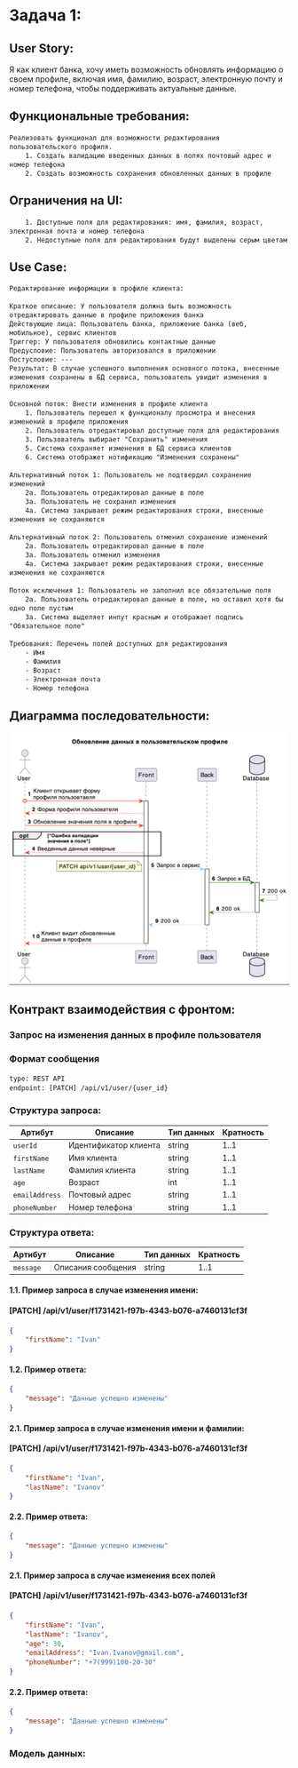 # Задача 1:

## **User Story**:

Я как клиент банка, хочу иметь возможность обновлять информацию о своем профиле, включая имя, фамилию, возраст, электронную почту и номер телефона, чтобы поддерживать актуальные данные.

## **Функциональные требования**:
    
    Реализовать функционал для возможности редактирования пользовательского профиля.
        1. Создать валидацию введенных данных в полях почтовый адрес и номер телефона
        2. Создать возможность сохранения обновленных данных в профиле

## **Ограничения на UI**:

        1. Доступные поля для редактирования: имя, фамилия, возраст, электронная почта и номер телефона
        2. Недоступные поля для редактирования будут выделены серым цветам

## **Use Case**:
    Редактирование информации в профиле клиента:

    Краткое описание: У пользователя должна быть возможность отредактировать данные в профиле приложения банка
    Действующие лица: Пользователь банка, приложение банка (веб, мобильное), сервис клиентов
    Триггер: У пользователя обновились контактные данные
    Предусловие: Пользователь авторизовался в приложении
    Постусловие: ---
    Результат: В случае успешного выполнения основного потока, внесенные изменения сохранены в БД сервиса, пользователь увидит изменения в приложении

    Основной поток: Внести изменения в профиле клиента
        1. Пользователь перешел к функционалу просмотра и внесения изменений в профиле приложения
        2. Пользователь отредактировал доступные поля для редактирования
        3. Пользователь выбирает "Сохранить" изменения 
        5. Система сохраняет изменения в БД сервиса клиентов
        6. Система отображет нотификацию "Изменения сохранены"
    
    Альтернативный поток 1: Пользователь не подтвердил сохранение изменений
        2а. Пользователь отредактировал данные в поле 
        3а. Пользователь не сохранил изменения
        4а. Система закрывает режим редактирования строки, внесенные изменения не сохраняются

    Альтернативный поток 2: Пользователь отменил сохранение изменений
        2а. Пользователь отредактировал данные в поле 
        3а. Пользователь отменил изменения
        4а. Система закрывает режим редактирования строки, внесенные изменения не сохраняются

    Поток исключения 1: Пользователь не заполнил все обязательные поля
        2а. Пользователь отредактировал данные в поле, но оставил хотя бы одно поле пустым
        3а. Система выделяет инпут красным и отображает подпись "Обязательное поле" 

    Требования: Перечень полей доступных для редактирования
        - Имя
        - Фамилия
        - Возраст
        - Электронная почта
        - Номер телефона

## **Диаграмма последовательности**:

![sequence_diagram_user_profile](user_profile.png)

## **Контракт взаимодействия с фронтом**:

### Запрос на изменения данных в профиле пользователя ###
### Формат сообщения
```txt
type: REST API
endpoint: [PATCH] /api/v1/user/{user_id} 
```

### Структура запроса:
| Артибут  | Описание | Тип данных  | Кратность |
| ------------- | ------------- | ------------- | ------------- |
| `userId`  | Идентификатор клиента  | string  | 1..1  |
| `firstName`  | Имя клиента  | string  | 1..1  |
| `lastName`  | Фамилия клиента  | string  | 1..1  |
| `age`  | Возраст  | int  | 1..1  |
| `emailAddress`  | Почтовый адрес  | string  | 1..1  |
| `phoneNumber`  | Номер телефона  | string  | 1..1  |

### Структура ответа:
| Артибут  | Описание | Тип данных  | Кратность |
| ------------- | ------------- | ------------- | ------------- |
| `message`  | Описания сообщения  | string  | 1..1  |

#### 1.1. Пример запроса в случае изменения имени:
#### [PATCH] /api/v1/user/f1731421-f97b-4343-b076-a7460131cf3f 
```json
{
    "firstName": "Ivan"
}
```

#### 1.2. Пример ответа:
```json
{
    "message": "Данные успешно изменены"
}
```

#### 2.1. Пример запроса в случае изменения имени и фамилии:
#### [PATCH] /api/v1/user/f1731421-f97b-4343-b076-a7460131cf3f 
```json
{
    "firstName": "Ivan",
    "lastName": "Ivanov"
}
```

#### 2.2. Пример ответа:
```json
{
    "message": "Данные успешно изменены"
}
```

#### 2.1. Пример запроса в случае изменения всех полей
#### [PATCH] /api/v1/user/f1731421-f97b-4343-b076-a7460131cf3f 
```json
{
    "firstName": "Ivan",
    "lastName": "Ivanov",
    "age": 30,
    "emailAddress": "Ivan.Ivanov@gmail.com",
    "phoneNumber": "+7(999)100-20-30"
}
```

#### 2.2. Пример ответа:
```json
{
    "message": "Данные успешно изменены"
}
```

### Модель данных:
